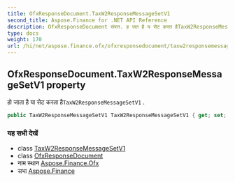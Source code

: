 ```yaml
---
title: OfxResponseDocument.TaxW2ResponseMessageSetV1
second_title: Aspose.Finance for .NET API Reference
description: OfxResponseDocument संपत्त. ह जत है य सेट करत हैTaxW2ResponseMessageSetV1 .
type: docs
weight: 170
url: /hi/net/aspose.finance.ofx/ofxresponsedocument/taxw2responsemessagesetv1/
---
```

## OfxResponseDocument.TaxW2ResponseMessageSetV1 property

हो जाता है या सेट करता है`TaxW2ResponseMessageSetV1` .

```csharp
public TaxW2ResponseMessageSetV1 TaxW2ResponseMessageSetV1 { get; set; }
```

### यह सभी देखें

* class [TaxW2ResponseMessageSetV1](../../taxw2responsemessagesetv1/)
* class [OfxResponseDocument](../)
* नाम स्थान [Aspose.Finance.Ofx](../../ofxresponsedocument/)
* सभा [Aspose.Finance](../../../)


